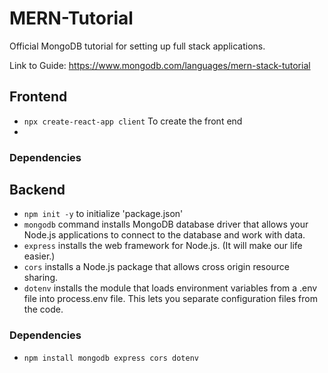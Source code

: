 # MERN-Tutorial
Official MongoDB tutorial for setting up full stack applications.

Link to Guide: https://www.mongodb.com/languages/mern-stack-tutorial

## Frontend
- `npx create-react-app client` To create the front end
- 


### Dependencies

## Backend
- `npm init -y` to initialize 'package.json'
- `mongodb` command installs MongoDB database driver that allows your Node.js applications to connect to the database and work with data.
- `express` installs the web framework for Node.js. (It will make our life easier.)
- `cors` installs a Node.js package that allows cross origin resource sharing.
- `dotenv` installs the module that loads environment variables from a .env file into process.env file. This lets you separate configuration files from the code.

### Dependencies
- `npm install mongodb express cors dotenv`